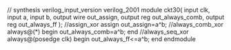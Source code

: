 // synthesis verilog_input_version verilog_2001
module ckt30(
    input clk,
    input a,
    input b,
    output wire out_assign,
    output reg out_always_comb,
    output reg out_always_ff   );
//assign_xor
assign out_assign=a^b;
//always_comb_xor
    always@(*) begin
       out_always_comb=a^b;
    end 
//always_seq_xor
    always@(posedge clk) begin
  out_always_ff<=a^b;
    end
endmodule